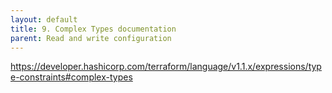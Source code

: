 ```yaml
---
layout: default
title: 9. Complex Types documentation
parent: Read and write configuration
---
```


https://developer.hashicorp.com/terraform/language/v1.1.x/expressions/type-constraints#complex-types